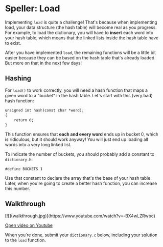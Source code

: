 # Speller: Load

Implementing `load` is quite a challenge! That's because when implementing load, your data structure (the hash table) will become real as you progress. For example, to load the dictionary, you will have to **insert** each word into your hash table, which means that the linked lists inside the hash table have to exist.

After you have implemented `load`, the remaining functions will be a little bit easier because they can be based on the hash table that's already loaded. But more on that in the next few days!


## Hashing

For `load()` to work correctly, you will need a hash function that maps a given word to a "bucket" in the hash table. Let's start with this (very bad) hash function:

    unsigned int hash(const char *word); 
    {
        return 0;
    }

This function ensures that **each and every word** ends up in bucket 0, which is ridiculous, but it should work anyway! You will just end up loading all words into a very long linked list.

To indicate the number of buckets, you should probably add a constant to `dictionary.h`:

    #define BUCKETS 1

Use that constant to declare the array that's the base of your hash table. Later, when you're going to create a better hash function, you can increase this number.


## Walkthrough

<div markdown="1" class="extend">
[![](walkthrough.jpg)](https://www.youtube.com/watch?v=-BX4wLZRwbc)
</div>

[Open video on Youtube](https://www.youtube.com/watch?v=-BX4wLZRwbc)

When you're done, submit your `dictionary.c` below, including your solution to the `load` function.
